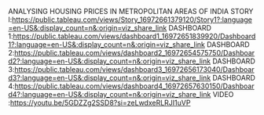 ANALYSING HOUSING PRICES IN METROPOLITAN AREAS OF INDIA 
STORY l:https://public.tableau.com/views/Story_16972661379120/Story1?:language=en-US&:display_count=n&:origin=viz_share_link
DASHBOARD 1:https://public.tableau.com/views/dashboard1_16972651839920/Dashboard1?:language=en-US&:display_count=n&:origin=viz_share_link
DASHBOARD 2:https://public.tableau.com/views/dashboard2_16972654575750/Dashboard2?:language=en-US&:display_count=n&:origin=viz_share_link
DASHBOARD 3:https://public.tableau.com/views/dashboard3_16972656173040/Dashboard3?:language=en-US&:display_count=n&:origin=viz_share_link
DASHBOARD 4:https://public.tableau.com/views/dashboard4_16972657630150/Dashboard4?:language=en-US&:display_count=n&:origin=viz_share_link
VIDEO :https://youtu.be/5GDZZg2SSD8?si=zeLwdxeRLRJI1uVP
